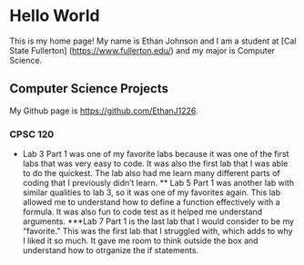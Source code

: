 # Hello World

This is my home page! My name is Ethan Johnson and I am a student at [Cal State Fullerton] (https://www.fullerton.edu/) and my major is Computer Science. 

## Computer Science Projects 

My Github page is https://github.com/EthanJ1226.

### CPSC 120

* Lab 3 Part 1 was one of my favorite labs because it was one of the first labs that was very easy to code. It was also the first lab that I was able to do the quickest. The lab also had me learn many different parts of coding that I previously didn’t learn. 
** Lab 5 Part 1 was another lab with similar qualities to lab 3, so it was one of my favorites again. This lab allowed me to understand how to define a function effectively with a formula. It was also fun to code test as it helped me understand arguments. 
***Lab 7 Part 1 is the last lab that I would consider to be my “favorite.” This was the first lab that I struggled with, which adds to why I liked it so much. It gave me room to think outside the box and understand how to otrganize the if statements. 

